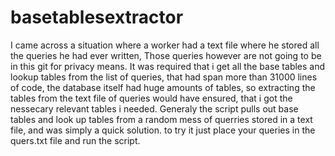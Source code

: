 # basetablesextractor

I came across a  situation where
a worker had a text file where he stored 
all the queries he had ever written, Those 
queries however are not going to be in this
git for privacy means. It was required that i get all
the base tables and lookup tables from the list of queries,
that had span more than 31000 lines of code, the database itself had huge amounts of
tables, so extracting the tables from the text file of queries would have ensured, that 
i got the nessecary relevant tables i needed. Generaly the script pulls out base tables
and look up tables from a random mess of querries stored in a text file, and was simply a quick solution.
to try it just place your queries in the quers.txt file and run the script.
